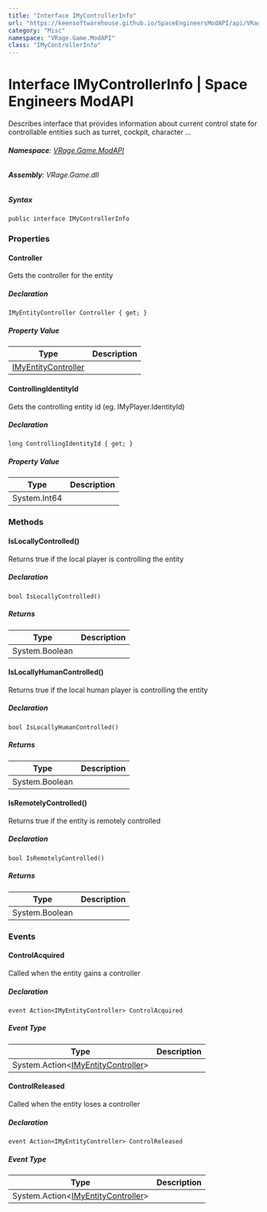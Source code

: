 ```yaml
---
title: "Interface IMyControllerInfo"
url: "https://keensoftwarehouse.github.io/SpaceEngineersModAPI/api/VRage.Game.ModAPI.IMyControllerInfo.html"
category: "Misc"
namespace: "VRage.Game.ModAPI"
class: "IMyControllerInfo"
---
```


# Interface IMyControllerInfo | Space Engineers ModAPI

Describes interface that provides information about current control state for controllable entities such as turret, cockpit, character ...

###### **Namespace**: [VRage.Game.ModAPI](https://keensoftwarehouse.github.io/SpaceEngineersModAPI/api/VRage.Game.ModAPI.html)

###### **Assembly**: VRage.Game.dll

##### Syntax

```
public interface IMyControllerInfo
```

### Properties

#### Controller

Gets the controller for the entity

##### Declaration

```
IMyEntityController Controller { get; }
```

##### Property Value

| Type | Description |
| --- | --- |
| [IMyEntityController](https://keensoftwarehouse.github.io/SpaceEngineersModAPI/api/VRage.Game.ModAPI.IMyEntityController.html) |     |

#### ControllingIdentityId

Gets the controlling entity id (eg. IMyPlayer.IdentityId)

##### Declaration

```
long ControllingIdentityId { get; }
```

##### Property Value

| Type | Description |
| --- | --- |
| System.Int64 |     |

### Methods

#### IsLocallyControlled()

Returns true if the local player is controlling the entity

##### Declaration

```
bool IsLocallyControlled()
```

##### Returns

| Type | Description |
| --- | --- |
| System.Boolean |     |

#### IsLocallyHumanControlled()

Returns true if the local human player is controlling the entity

##### Declaration

```
bool IsLocallyHumanControlled()
```

##### Returns

| Type | Description |
| --- | --- |
| System.Boolean |     |

#### IsRemotelyControlled()

Returns true if the entity is remotely controlled

##### Declaration

```
bool IsRemotelyControlled()
```

##### Returns

| Type | Description |
| --- | --- |
| System.Boolean |     |

### Events

#### ControlAcquired

Called when the entity gains a controller

##### Declaration

```
event Action<IMyEntityController> ControlAcquired
```

##### Event Type

| Type | Description |
| --- | --- |
| System.Action<[IMyEntityController](https://keensoftwarehouse.github.io/SpaceEngineersModAPI/api/VRage.Game.ModAPI.IMyEntityController.html)\> |     |

#### ControlReleased

Called when the entity loses a controller

##### Declaration

```
event Action<IMyEntityController> ControlReleased
```

##### Event Type

| Type | Description |
| --- | --- |
| System.Action<[IMyEntityController](https://keensoftwarehouse.github.io/SpaceEngineersModAPI/api/VRage.Game.ModAPI.IMyEntityController.html)\> |     |